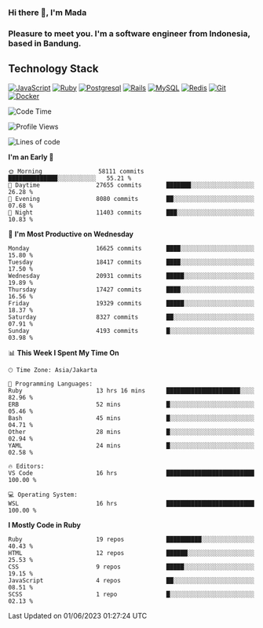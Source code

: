### Hi there 👋, I'm Mada
### Pleasure to meet you. I'm a software engineer from Indonesia, based in Bandung.

## Technology Stack

[![JavaScript](https://img.shields.io/badge/-JavaScript-%23F7DF1C?style=flat-square&logo=javascript&logoColor=000000&labelColor=%23F7DF1C&color=%23FFCE5A)](https://www.javascript.com/)
[![Ruby](https://img.shields.io/badge/Ruby-CC342D?style=flat-square&logo=ruby&logoColor=white)](https://www.ruby-lang.org/en/)
[![Postgresql](https://img.shields.io/badge/PostgreSQL-316192?style=flat-square&logo=postgresql&logoColor=ffffff)](https://www.postgresql.org/)
[![Rails](https://img.shields.io/badge/Ruby_on_Rails-CC0000?style=flat-square&logo=ruby-on-rails&logoColor=white)](https://rubyonrails.org/)
[![MySQL](https://img.shields.io/badge/-MySQL-4479A1?style=flat-square&logo=MySQL&logoColor=ffffff)](https://www.mysql.com/)
[![Redis](https://img.shields.io/badge/-Redis-DC382D?style=flat-square&logo=Redis&logoColor=ffffff)](https://redis.io/)
[![Git](https://img.shields.io/badge/-Git-%23F05032?style=flat-square&logo=git&logoColor=%23ffffff)](https://git-scm.com/)
[![Docker](https://img.shields.io/badge/-Docker-2496ED?style=flat-square&logo=docker&logoColor=ffffff)](https://www.docker.com/)
<!--
**madaarya/madaarya** is a ✨ _special_ ✨ repository because its `README.md` (this file) appears on your GitHub profile.

Here are some ideas to get you started:

- 🔭 I’m currently working on ...
- 🌱 I’m currently learning ...
- 👯 I’m looking to collaborate on ...
- 🤔 I’m looking for help with ...
- 💬 Ask me about ...
- 📫 How to reach me: ...
- 😄 Pronouns: ...
- ⚡ Fun fact: ...
-->
<!--START_SECTION:waka-->
![Code Time](http://img.shields.io/badge/Code%20Time-5%2C417%20hrs%2031%20mins-blue)

![Profile Views](http://img.shields.io/badge/Profile%20Views-0-blue)

![Lines of code](https://img.shields.io/badge/From%20Hello%20World%20I%27ve%20Written-39.7%20million%20lines%20of%20code-blue)

**I'm an Early 🐤** 

```text
🌞 Morning                58111 commits       ██████████████░░░░░░░░░░░   55.21 % 
🌆 Daytime                27655 commits       ███████░░░░░░░░░░░░░░░░░░   26.28 % 
🌃 Evening                8080 commits        ██░░░░░░░░░░░░░░░░░░░░░░░   07.68 % 
🌙 Night                  11403 commits       ███░░░░░░░░░░░░░░░░░░░░░░   10.83 % 
```
📅 **I'm Most Productive on Wednesday** 

```text
Monday                   16625 commits       ████░░░░░░░░░░░░░░░░░░░░░   15.80 % 
Tuesday                  18417 commits       ████░░░░░░░░░░░░░░░░░░░░░   17.50 % 
Wednesday                20931 commits       █████░░░░░░░░░░░░░░░░░░░░   19.89 % 
Thursday                 17427 commits       ████░░░░░░░░░░░░░░░░░░░░░   16.56 % 
Friday                   19329 commits       █████░░░░░░░░░░░░░░░░░░░░   18.37 % 
Saturday                 8327 commits        ██░░░░░░░░░░░░░░░░░░░░░░░   07.91 % 
Sunday                   4193 commits        █░░░░░░░░░░░░░░░░░░░░░░░░   03.98 % 
```


📊 **This Week I Spent My Time On** 

```text
🕑︎ Time Zone: Asia/Jakarta

💬 Programming Languages: 
Ruby                     13 hrs 16 mins      █████████████████████░░░░   82.96 % 
ERB                      52 mins             █░░░░░░░░░░░░░░░░░░░░░░░░   05.46 % 
Bash                     45 mins             █░░░░░░░░░░░░░░░░░░░░░░░░   04.71 % 
Other                    28 mins             █░░░░░░░░░░░░░░░░░░░░░░░░   02.94 % 
YAML                     24 mins             █░░░░░░░░░░░░░░░░░░░░░░░░   02.58 % 

🔥 Editors: 
VS Code                  16 hrs              █████████████████████████   100.00 % 

💻 Operating System: 
WSL                      16 hrs              █████████████████████████   100.00 % 
```

**I Mostly Code in Ruby** 

```text
Ruby                     19 repos            ██████████░░░░░░░░░░░░░░░   40.43 % 
HTML                     12 repos            ██████░░░░░░░░░░░░░░░░░░░   25.53 % 
CSS                      9 repos             █████░░░░░░░░░░░░░░░░░░░░   19.15 % 
JavaScript               4 repos             ██░░░░░░░░░░░░░░░░░░░░░░░   08.51 % 
SCSS                     1 repo              █░░░░░░░░░░░░░░░░░░░░░░░░   02.13 % 
```




 Last Updated on 01/06/2023 01:27:24 UTC
<!--END_SECTION:waka-->
